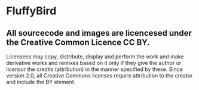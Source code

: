 # FluffyBird

## All sourcecode and images are licencesed under the Creative Common Licence CC BY.
Licensees may copy, distribute, display and perform the work and make derivative works and remixes based on it only if they give the author or licensor the credits (attribution) in the manner specified by these. Since version 2.0, all Creative Commons licenses require attribution to the creator and include the BY element. 
